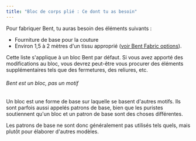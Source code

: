 ```yaml
---
title: "Bloc de corps plié : Ce dont tu as besoin"
---
```


Pour fabriquer Bent, tu auras besoin des éléments suivants :

- Fourniture de base pour la couture
- Environ 1,5 à 2 mètres d'un tissu approprié ([voir Bent Fabric options](/docs/patterns/bent/fabric/)).

Cette liste s'applique à un bloc Bent par défaut. Si vous avez apporté des modifications au bloc, vous devrez peut-être vous procurer des éléments supplémentaires tels que des fermetures, des reliures, etc.

<Note>

###### Bent est un bloc, pas un motif

Un bloc est une forme de base sur laquelle se basent d'autres motifs.
Ils sont parfois aussi appelés patrons de base, bien que les puristes soutiennent qu'un bloc et un patron de base sont des choses différentes.

Les patrons de base ne sont donc généralement pas utilisés tels quels, mais plutôt pour élaborer d'autres modèles.

</Note>
